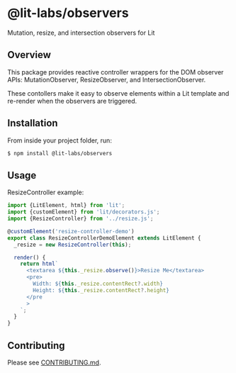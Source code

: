 # @lit-labs/observers

Mutation, resize, and intersection observers for Lit

## Overview

This package provides reactive controller wrappers for the DOM observer APIs: MutationObserver, ResizeObserver, and IntersectionObserver.

These contollers make it easy to observe elements within a Lit template and re-render when the observers are triggered.

## Installation

From inside your project folder, run:

```bash
$ npm install @lit-labs/observers
```

## Usage

ResizeController example:

```ts
import {LitElement, html} from 'lit';
import {customElement} from 'lit/decorators.js';
import {ResizeController} from '../resize.js';

@customElement('resize-controller-demo')
export class ResizeControllerDemoElement extends LitElement {
  _resize = new ResizeController(this);

  render() {
    return html`
      <textarea ${this._resize.observe()}>Resize Me</textarea>
      <pre>
        Width: ${this._resize.contentRect?.width}
        Height: ${this._resize.contentRect?.height}
      </pre
      >
    `;
  }
}
```

## Contributing

Please see [CONTRIBUTING.md](../../../CONTRIBUTING.md).
